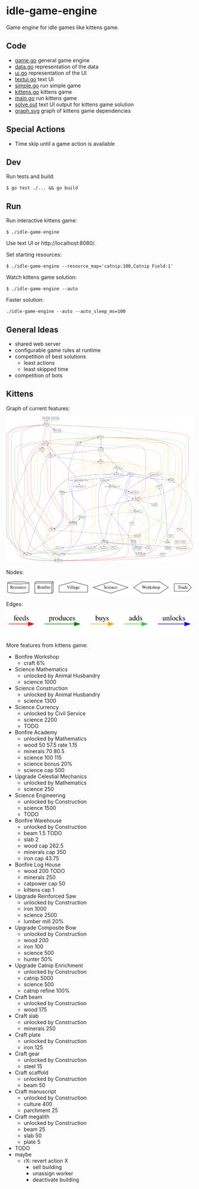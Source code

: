# idle-game-engine

Game engine for idle games like kittens game.

## Code

- [game.go](game/game.go) general game engine
- [data.go](data/data.go) representation of the data
- [ui.go](ui/ui.go) representation of the UI
- [textui.go](textui/textui.go) text UI
- [simple.go](examples/simple/simple.go) run simple game
- [kittens.go](kittens/kittens.go) kittens game
- [main.go](main.go) run kittens game
- [solve.out](kittens/testdata/solve.out) text UI output for kittens game solution
- [graph.svg](kittens/testdata/graph.svg) graph of kittens game dependencies

## Special Actions

- Time skip until a game action is available

## Dev

Run tests and build:

```
$ go test ./... && go build
```

## Run

Run interactive kittens game:

```
$ ./idle-game-engine
```

Use text UI or http://localhost:8080/.

Set starting resources:

```
$ ./idle-game-engine --resource_map='catnip:100,Catnip Field:1'
```

Watch kittens game solution:

```
$ ./idle-game-engine --auto
```

Faster solution:

```
./idle-game-engine --auto --auto_sleep_ms=100
```

## General Ideas

- shared web server
- configurable game rules at runtime
- competition of best solutions
  - least actions 
  - least skipped time
- competition of bots

## Kittens

Graph of current features:

![graph](kittens/testdata/graph.svg)

Nodes:

![graph nodes](kittens/testdata/graph_nodes.svg)

Edges:

![graph edges](kittens/testdata/graph_edges.svg)

More features from kittens game:

- Bonfire Workshop
  - craft 6%
- Science Mathematics
  - unlocked by Animal Husbandry
  - science 1000
- Science Construction
  - unlocked by Animal Husbandry
  - science 1300
- Science Currency
  - unlocked by Civil Service
  - science 2200
  - TODO
- Bonfire Academy
  - unlocked by Mathematics
  - wood 50 57.5 rate 1.15
  - minerals 70 80.5
  - science 100 115
  - science bonus 20%
  - science cap 500
- Upgrade Celestial Mechanics
  - unlocked by Mathematics
  - science 250
- Science Engineering
  - unlocked by Construction
  - science 1500
  - TODO
- Bonfire Warehouse
  - unlocked by Construction
  - beam 1.5 TODO
  - slab 2
  - wood cap 262.5
  - minerals cap 350
  - iron cap 43.75
- Bonfire Log House
  - wood 200 TODO
  - minerals 250
  - catpower cap 50
  - kittens cap 1
- Upgrade Reinforced Saw
  - unlocked by Construction
  - iron 1000
  - science 2500
  - lumber mill 20%
- Upgrade Composite Bow
  - unlocked by Construction
  - wood 200
  - iron 100
  - science 500
  - hunter 50%
- Upgrade Catnip Enrichment
  - unlocked by Construction
  - catnip 5000
  - science 500
  - catnip refine 100%
- Craft beam
  - unlocked by Construction
  - wood 175
- Craft slab
  - unlocked by Construction
  - minerals 250
- Craft plate
  - unlocked by Construction
  - iron 125
- Craft gear
  - unlocked by Construction
  - steel 15
- Craft scaffold
  - unlocked by Construction
  - beam 50
- Craft manuscript
  - unlocked by Construction
  - culture 400
  - parchment 25
- Craft megalith
  - unlocked by Construction
  - beam 25
  - slab 50
  - plate 5
- TODO
- maybe
  - rX: revert action X
    - sell building
    - unassign worker
    - deactivate building
